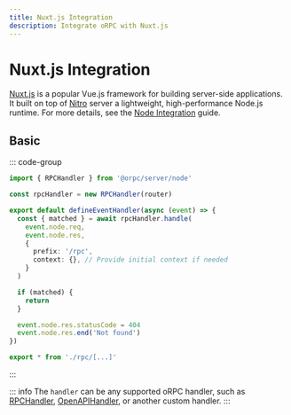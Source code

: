```yaml
---
title: Nuxt.js Integration
description: Integrate oRPC with Nuxt.js
---
```


# Nuxt.js Integration

[Nuxt.js](https://nuxtjs.org/) is a popular Vue.js framework for building server-side applications. It built on top of [Nitro](https://nitro.dev/) server a lightweight, high-performance Node.js runtime. For more details, see the [Node Integration](/docs/integrations/node) guide.

## Basic

::: code-group

```ts [server/routes/rpc/[...].ts]
import { RPCHandler } from '@orpc/server/node'

const rpcHandler = new RPCHandler(router)

export default defineEventHandler(async (event) => {
  const { matched } = await rpcHandler.handle(
    event.node.req,
    event.node.res,
    {
      prefix: '/rpc',
      context: {}, // Provide initial context if needed
    }
  )

  if (matched) {
    return
  }

  event.node.res.statusCode = 404
  event.node.res.end('Not found')
})
```

```ts [server/routes/rpc.ts]
export * from './rpc/[...]'
```

:::

::: info
The `handler` can be any supported oRPC handler, such as [RPCHandler](/docs/rpc-handler), [OpenAPIHandler](/docs/openapi/openapi-handler), or another custom handler.
:::
